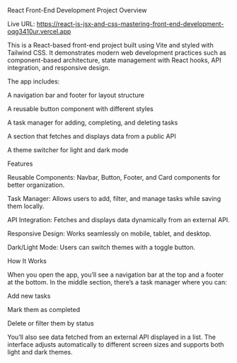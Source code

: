  React Front-End Development Project
Overview

Live URL: https://react-js-jsx-and-css-mastering-front-end-development-oqg3410ur.vercel.app

This is a React-based front-end project built using Vite and styled with Tailwind CSS.
It demonstrates modern web development practices such as component-based architecture, state management with React hooks, API integration, and responsive design.

The app includes:

A navigation bar and footer for layout structure

A reusable button component with different styles

A task manager for adding, completing, and deleting tasks

A section that fetches and displays data from a public API

A theme switcher for light and dark mode

Features

Reusable Components: Navbar, Button, Footer, and Card components for better organization.

Task Manager: Allows users to add, filter, and manage tasks while saving them locally.

API Integration: Fetches and displays data dynamically from an external API.

Responsive Design: Works seamlessly on mobile, tablet, and desktop.

Dark/Light Mode: Users can switch themes with a toggle button.

How It Works

When you open the app, you’ll see a navigation bar at the top and a footer at the bottom.
In the middle section, there’s a task manager where you can:

Add new tasks

Mark them as completed

Delete or filter them by status

You’ll also see data fetched from an external API displayed in a list.
The interface adjusts automatically to different screen sizes and supports both light and dark themes.